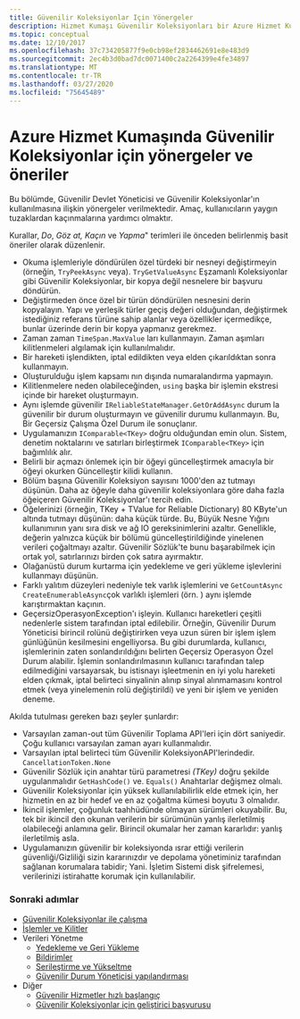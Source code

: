 ```yaml
---
title: Güvenilir Koleksiyonlar Için Yönergeler
description: Hizmet Kumaşı Güvenilir Koleksiyonları bir Azure Hizmet Kumaşı uygulamasında kullanma yönergeleri ve Önerileri.
ms.topic: conceptual
ms.date: 12/10/2017
ms.openlocfilehash: 37c734205877f9e0cb98ef2834462691e8e483d9
ms.sourcegitcommit: 2ec4b3d0bad7dc0071400c2a2264399e4fe34897
ms.translationtype: MT
ms.contentlocale: tr-TR
ms.lasthandoff: 03/27/2020
ms.locfileid: "75645489"
---
```

# <a name="guidelines-and-recommendations-for-reliable-collections-in-azure-service-fabric"></a>Azure Hizmet Kumaşında Güvenilir Koleksiyonlar için yönergeler ve öneriler
Bu bölümde, Güvenilir Devlet Yöneticisi ve Güvenilir Koleksiyonlar'ın kullanılmasına ilişkin yönergeler verilmektedir. Amaç, kullanıcıların yaygın tuzaklardan kaçınmalarına yardımcı olmaktır.

Kurallar, *Do*, *Göz at,* *Kaçın* ve *Yapma*" terimleri ile önceden belirlenmiş basit öneriler olarak düzenlenir.

* Okuma işlemleriyle döndürülen özel türdeki bir nesneyi değiştirmeyin (örneğin, `TryPeekAsync` veya). `TryGetValueAsync` Eşzamanlı Koleksiyonlar gibi Güvenilir Koleksiyonlar, bir kopya değil nesnelere bir başvuru döndürün.
* Değiştirmeden önce özel bir türün döndürülen nesnesini derin kopyalayın. Yapı ve yerleşik türler geçiş değeri olduğundan, değiştirmek istediğiniz referans türüne sahip alanlar veya özellikler içermedikçe, bunlar üzerinde derin bir kopya yapmanız gerekmez.
* Zaman zaman `TimeSpan.MaxValue` ları kullanmayın. Zaman aşımları kilitlenmeleri algılamak için kullanılmalıdır.
* Bir hareketi işlendikten, iptal edildikten veya elden çıkarıldıktan sonra kullanmayın.
* Oluşturulduğu işlem kapsamı nın dışında numaralandırma yapmayın.
* Kilitlenmelere neden olabileceğinden, `using` başka bir işlemin ekstresi içinde bir hareket oluşturmayın.
* Aynı işlemde güvenilir `IReliableStateManager.GetOrAddAsync` durum la güvenilir bir durum oluşturmayın ve güvenilir durumu kullanmayın. Bu, Bir Geçersiz Çalışma Özel Durum ile sonuçlanır.
* Uygulamanızın `IComparable<TKey>` doğru olduğundan emin olun. Sistem, denetim noktalarını ve satırları birleştirmek `IComparable<TKey>` için bağımlılık alır.
* Belirli bir açmazı önlemek için bir öğeyi güncelleştirmek amacıyla bir öğeyi okurken Güncelleştir kilidi kullanın.
* Bölüm başına Güvenilir Koleksiyon sayısını 1000'den az tutmayı düşünün. Daha az öğeyle daha güvenilir koleksiyonlara göre daha fazla öğeiçeren Güvenilir Koleksiyonlar'ı tercih edin.
* Öğelerinizi (örneğin, TKey + TValue for Reliable Dictionary) 80 KByte'un altında tutmayı düşünün: daha küçük türde. Bu, Büyük Nesne Yığını kullanımının yanı sıra disk ve ağ IO gereksinimlerini azaltır. Genellikle, değerin yalnızca küçük bir bölümü güncelleştirildiğinde yinelenen verileri çoğaltmayı azaltır. Güvenilir Sözlük'te bunu başarabilmek için ortak yol, satırlarınızı birden çok satıra ayırmaktır.
* Olağanüstü durum kurtarma için yedekleme ve geri yükleme işlevlerini kullanmayı düşünün.
* Farklı yalıtım düzeyleri nedeniyle tek varlık işlemlerini ve `GetCountAsync` `CreateEnumerableAsync`çok varlıklı işlemleri (örn. ) aynı işlemde karıştırmaktan kaçının.
* GeçersizOperasyonException'ı işleyin. Kullanıcı hareketleri çeşitli nedenlerle sistem tarafından iptal edilebilir. Örneğin, Güvenilir Durum Yöneticisi birincil rolünü değiştirirken veya uzun süren bir işlem işlem günlüğünün kesilmesini engelliyorsa. Bu gibi durumlarda, kullanıcı, işlemlerinin zaten sonlandırıldığını belirten Geçersiz Operasyon Özel Durum alabilir. İşlemin sonlandırılmasının kullanıcı tarafından talep edilmediğini varsayarsak, bu istisnayı işleetmenin en iyi yolu hareketi elden çıkmak, iptal belirteci sinyalinin alınıp sinyal alınmamasını kontrol etmek (veya yinelemenin rolü değiştirildi) ve yeni bir işlem ve yeniden deneme.  

Akılda tutulması gereken bazı şeyler şunlardır:

* Varsayılan zaman-out tüm Güvenilir Toplama API'leri için dört saniyedir. Çoğu kullanıcı varsayılan zaman ayarı kullanmalıdır.
* Varsayılan iptal belirteci tüm Güvenilir KoleksiyonAPI'lerindedir. `CancellationToken.None`
* Güvenilir Sözlük için anahtar türü parametresi *(TKey)* doğru şekilde uygulanmalıdır `GetHashCode()` ve. `Equals()` Anahtarlar değişmez olmalı.
* Güvenilir Koleksiyonlar için yüksek kullanılabilirlik elde etmek için, her hizmetin en az bir hedef ve en az çoğaltma kümesi boyutu 3 olmalıdır.
* İkincil işlemler, çoğunluk taahhüdünde olmayan sürümleri okuyabilir.
  Bu, tek bir ikincil den okunan verilerin bir sürümünün yanlış ilerletilmiş olabileceği anlamına gelir.
  Birincil okumalar her zaman kararlıdır: yanlış ilerletilmiş asla.
* Uygulamanızın güvenilir bir koleksiyonda ısrar ettiği verilerin güvenliği/Gizliliği sizin kararınızdır ve depolama yönetiminiz tarafından sağlanan korumalara tabidir; Yani. İşletim Sistemi disk şifrelemesi, verilerinizi istirahatte korumak için kullanılabilir.  

### <a name="next-steps"></a>Sonraki adımlar
* [Güvenilir Koleksiyonlar ile çalışma](service-fabric-work-with-reliable-collections.md)
* [İşlemler ve Kilitler](service-fabric-reliable-services-reliable-collections-transactions-locks.md)
* Verileri Yönetme
  * [Yedekleme ve Geri Yükleme](service-fabric-reliable-services-backup-restore.md)
  * [Bildirimler](service-fabric-reliable-services-notifications.md)
  * [Serileştirme ve Yükseltme](service-fabric-application-upgrade-data-serialization.md)
  * [Güvenilir Durum Yöneticisi yapılandırması](service-fabric-reliable-services-configuration.md)
* Diğer
  * [Güvenilir Hizmetler hızlı başlangıç](service-fabric-reliable-services-quick-start.md)
  * [Güvenilir Koleksiyonlar için geliştirici başvurusu](https://msdn.microsoft.com/library/azure/microsoft.servicefabric.data.collections.aspx)
